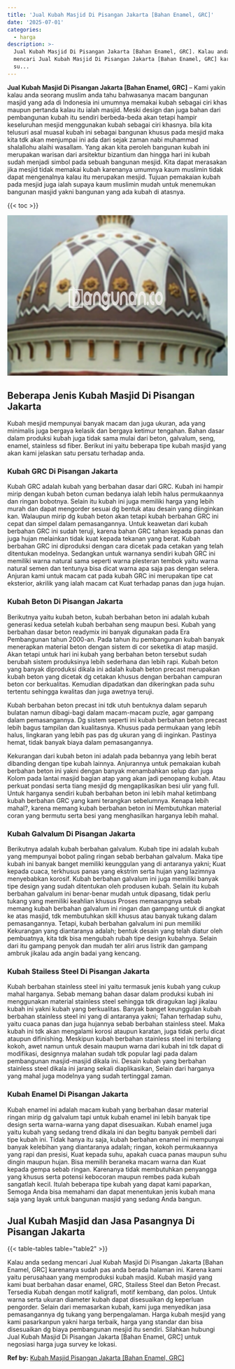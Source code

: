 ```yaml
---
title: 'Jual Kubah Masjid Di Pisangan Jakarta [Bahan Enamel, GRC]'
date: '2025-07-01'
categories:
  - harga
description: >-
  Jual Kubah Masjid Di Pisangan Jakarta [Bahan Enamel, GRC]. Kalau anda sedang
  mencari Jual Kubah Masjid Di Pisangan Jakarta [Bahan Enamel, GRC] karenanya
  su...
---
```


**Jual Kubah Masjid Di Pisangan Jakarta \[Bahan Enamel, GRC\]** – Kami yakin kalau anda seorang muslim anda tahu bahwasanya macam bangunan masjid yang ada di Indonesia ini umumnya memakai kubah sebagai ciri khas maupun pertanda kalau itu ialah masjid. Meski design dan juga bahan dari pembangunan kubah itu sendiri berbeda-beda akan tetapi hampir keseluruhan mesjid menggunakan kubah sebagai ciri khasnya. bila kita telusuri asal muasal kubah ini sebagai bangunan khusus pada mesjid maka kita tdk akan menjumpai ini ada dari sejak zaman nabi muhammad shalallohu alaihi wasallam. Yang akan kita peroleh bangunan kubah ini merupakan warisan dari arsitektur bizantium dan hingga hari ini kubah sudah menjadi simbol pada sebuah bangunan mesjid. Kita dapat merasakan jika mesjid tidak memakai kubah karenanya umumnya kaum muslimin tidak dapat mengenalnya kalau itu merupakan mesjid. Tujuan pemakaian kubah pada mesjid juga ialah supaya kaum muslimin mudah untuk menemukan bangunan masjid yakni bangunan yang ada kubah di atasnya.

{{< toc >}}

![Jual Kubah Masjid Di Pisangan Jakarta [Bahan Enamel, GRC]](/images/jual-kubah-masjid-41.png)

## Beberapa Jenis Kubah Masjid Di Pisangan Jakarta

Kubah mesjid mempunyai banyak macam dan juga ukuran, ada yang minimalis juga bergaya kelasik dan bergaya ketimur tengahan. Bahan dasar dalam produksi kubah juga tidak sama mulai dari beton, galvalum, seng, enamel, stainless sd fiber. Berikut ini yaitu beberapa tipe kubah masjid yang akan kami jelaskan satu persatu terhadap anda.

### Kubah GRC Di Pisangan Jakarta

Kubah GRC adalah kubah yang berbahan dasar dari GRC. Kubah ini hampir mirip dengan kubah beton cuman bedanya ialah lebih halus permukaannya dan ringan bobotnya. Selain itu kubah ini juga memiliki harga yang lebih murah dan dapat mengorder sesuai dg bentuk atau desain yang diinginkan kan. Walaupun mirip dg kubah beton akan tetapi kubah berbahan GRC ini cepat dan simpel dalam pemasangannya. Untuk keawetan dari kubah berbahan GRC ini sudah teruji, karena bahan GRC tahan kepada panas dan juga hujan melainkan tidak kuat kepada tekanan yang berat. Kubah berbahan GRC ini diproduksi dengan cara dicetak pada cetakan yang telah ditentukan modelnya. Sedangkan untuk warnanya sendiri kubah GRC ini memiliki warna natural sama seperti warna plesteran tembok yaitu warna natural semen dan tentunya bisa dicat warna apa saja pas dengan selera. Anjuran kami untuk macam cat pada kubah GRC ini merupakan tipe cat eksterior, akrilik yang ialah macam cat Kuat terhadap panas dan juga hujan.

### Kubah Beton Di Pisangan Jakarta

Berikutnya yaitu kubah beton, kubah berbahan beton ini adalah kubah generasi kedua setelah kubah berbahan seng maupun besi. Kubah yang berbahan dasar beton readymix ini banyak digunakan pada Era Pembangunan tahun 2000-an. Pada tahun itu pembangunan kubah banyak menerapkan material beton dengan sistem di cor seketika di atap masjid. Akan tetapi untuk hari ini kubah yang berbahan beton tersebut sudah berubah sistem produksinya lebih sederhana dan lebih rapi. Kubah beton yang banyak diproduksi dikala ini adalah kubah beton precast merupakan kubah beton yang dicetak dg cetakan khusus dengan berbahan campuran beton cor berkualitas. Kemudian dipadatkan dan dikeringkan pada suhu tertentu sehingga kwalitas dan juga awetnya teruji.

Kubah berbahan beton precast ini tdk utuh bentuknya dalam separuh bulatan namun dibagi-bagi dalam macam-macam puzle, agar gampang dalam pemasangannya. Dg sistem seperti ini kubah berbahan beton precast lebih bagus tampilan dan kualitasnya. Khusus pada permukaan yang lebih halus, lingkaran yang lebih pas pas dg ukuran yang di inginkan. Pastinya hemat, tidak banyak biaya dalam pemasangannya.

Kekurangan dari kubah beton ini adalah pada bebannya yang lebih berat dibanding dengan tipe kubah lainnya. Anjurannya untuk pemakaian kubah berbahan beton ini yakni dengan banyak menambahkan selup dan juga Kolom pada lantai masjid bagian atap yang akan jadi penopang kubah. Atau perkuat pondasi serta tiang mesjid dg mengaplikasikan besi ulir yang full. Untuk harganya sendiri kubah berbahan beton ini lebih mahal ketimbang kubah berbahan GRC yang kami terangkan sebelumnya. Kenapa lebih mahal?, karena memang kubah berbahan beton ini Membutuhkan material coran yang bermutu serta besi yang menghasilkan harganya lebih mahal.

### Kubah Galvalum Di Pisangan Jakarta

Berikutnya adalah kubah berbahan galvalum. Kubah tipe ini adalah kubah yang mempunyai bobot paling ringan sebab berbahan galvalum. Maka tipe kubah ini banyak banget memiliki keunggulan yang di antaranya yakni; Kuat kepada cuaca, terkhusus panas yang ekstrim serta hujan yang lazimnya menyebabkan korosif. Kubah berbahan galvalum ini juga memiliki banyak tipe design yang sudah ditentukan oleh produsen kubah. Selain itu kubah berbahan galvalum ini benar-benar mudah untuk dipasang, tidak perlu tukang yang memiliki keahlian khusus Proses memasangnya sebab memang kubah berbahan galvalum ini ringan dan gampang untuk di angkat ke atas masjid, tdk membutuhkan skill khusus atau banyak tukang dalam pemasangannya. Tetapi, kubah berbahan galvalum ini pun memiliki Kekurangan yang diantaranya adalah; bentuk desain yang telah diatur oleh pembuatnya, kita tdk bisa mengubah rubah tipe design kubahnya. Selain dari itu gampang penyok dan mudah ter aliri arus listrik dan gampang ambruk jikalau ada angin badai yang kencang.

### Kubah Stailess Steel Di Pisangan Jakarta

Kubah berbahan stainless steel ini yaitu termasuk jenis kubah yang cukup mahal harganya. Sebab memang bahan dasar dalam produksi kubah ini menggunakan material stainless steel sehingga tdk diragukan lagi jikalau kubah ini yakni kubah yang berkualitas. Banyak banget keunggulan kubah berbahan stainless steel ini yang di antaranya yakni; Tahan terhadap suhu, yaitu cuaca panas dan juga hujannya sebab berbahan stainless steel. Maka kubah ini tdk akan mengalami korosi ataupun karatan, juga tidak perlu dicat ataupun difinishing. Meskipun kubah berbahan stainless steel ini terbilang kokoh, awet namun untuk desain maupun warna dari kubah ini tdk dapat di modifikasi, designnya malahan sudah tdk popular lagi pada dalam pembangunan masjid-masjid dikala ini. Desain kubah yang berbahan stainless steel dikala ini jarang sekali diaplikasikan, Selain dari harganya yang mahal juga modelnya yang sudah tertinggal zaman.

### Kubah Enamel Di Pisangan Jakarta

Kubah enamel ini adalah macam kubah yang berbahan dasar material ringan mirip dg galvalum tapi untuk kubah enamel ini lebih banyak tipe design serta warna-warna yang dapat disesuaikan. Kubah enamel juga yaitu kubah yang sedang trend dikala ini dan begitu banyak pembeli dari tipe kubah ini. Tidak hanya itu saja, kubah berbahan enamel ini mempunyai banyak kelebihan yang diantaranya adalah; ringan, kokoh permukaannya yang rapi dan presisi, Kuat kepada suhu, apakah cuaca panas maupun suhu dingin maupun hujan. Bisa memilih beraneka macam warna dan Kuat kepada gempa sebab ringan. Karenanya tidak membutuhkan penyangga yang khusus serta potensi kebocoran maupun rembes pada kubah sangatlah kecil. Itulah beberapa tipe kubah yang dapat kami paparkan, Semoga Anda bisa memahami dan dapat menentukan jenis kubah mana saja yang layak untuk bangunan masjid yang sedang Anda bangun.

## Jual Kubah Masjid dan Jasa Pasangnya Di Pisangan Jakarta

{{< table-tables table="table2" >}}

Kalau anda sedang mencari Jual Kubah Masjid Di Pisangan Jakarta \[Bahan Enamel, GRC\] karenanya sudah pas anda berada halaman ini. Karena kami yaitu perusahaan yang memproduksi kubah masjid. Kubah masjid yang kami buat berbahan dasar enamel, GRC, Stailess Steel dan Beton Precast. Tersedia Kubah dengan motif kaligrafi, motif kembang, dan polos. Untuk warna serta ukuran diameter kubah dapat disesuaikan dg keperluan pengorder. Selain dari memasarkan kubah, kami juga menyedikan jasa pemasangannya dg tukang yang berpengalaman. Harga kubah mesjid yang kami pasarkanpun yakni harga terbaik, harga yang standar dan bisa disesuaikan dg biaya pembangunan mesjid itu sendiri. Silahkan hubungi Jual Kubah Masjid Di Pisangan Jakarta \[Bahan Enamel, GRC\] untuk negosiasi harga juga survey ke lokasi.

**Ref by:** [Kubah Masjid Pisangan Jakarta [Bahan Enamel, GRC]](https://id.wikipedia.org/wiki/Kubah)
